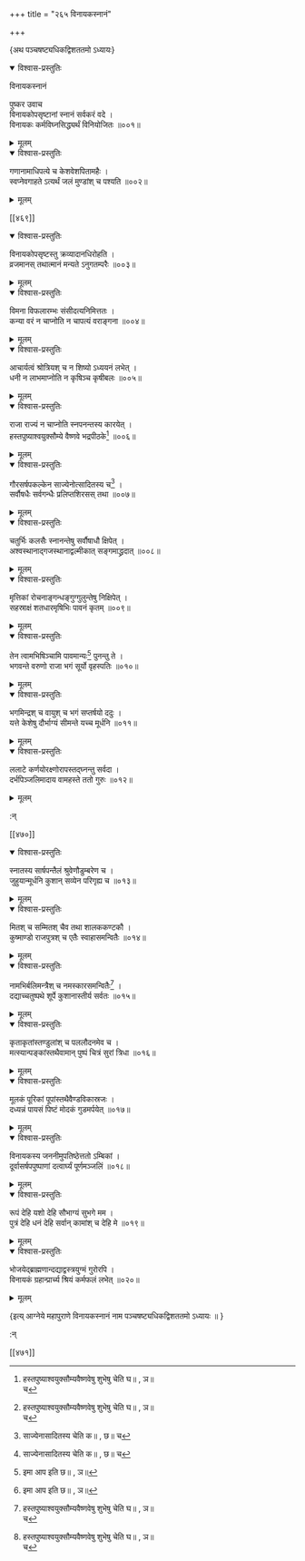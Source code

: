 +++
title = "२६५ विनायकस्नानं"

+++

\{अथ पञ्चषष्ट्यधिकद्विशततमो ऽध्यायः\}


<details open><summary>विश्वास-प्रस्तुतिः</summary>

विनायकस्नानं  
    
पुष्कर उवाच  
विनायकोपसृष्टानां स्नानं सर्वकरं वदे   ।  
विनायकः कर्मविघ्नसिद्ध्यर्थं विनियोजितः ॥००१॥
</details>

<details><summary>मूलम्</summary>

विनायकस्नानं  
    
पुष्कर उवाच  
विनायकोपसृष्टानां स्नानं सर्वकरं वदे   ।  
विनायकः कर्मविघ्नसिद्ध्यर्थं विनियोजितः ॥००१॥
</details>  

<details open><summary>विश्वास-प्रस्तुतिः</summary>

गणानामाधिपत्ये च केशवेशपितामहैः ।  
स्वप्नेवगाहते ऽत्यर्थं जलं मुण्डांश् च पश्यति   ॥००२॥
</details>

<details><summary>मूलम्</summary>

गणानामाधिपत्ये च केशवेशपितामहैः ।  
स्वप्नेवगाहते ऽत्यर्थं जलं मुण्डांश् च पश्यति   ॥००२॥
</details>  

[[४६९]]
    

<details open><summary>विश्वास-प्रस्तुतिः</summary>

विनायकोपसृष्टस्तु क्रव्यादानधिरोहति ।  
व्रजमानस् तथात्मानं मन्यते ऽनुगतम्परैः ॥००३॥
</details>

<details><summary>मूलम्</summary>

विनायकोपसृष्टस्तु क्रव्यादानधिरोहति ।  
व्रजमानस् तथात्मानं मन्यते ऽनुगतम्परैः ॥००३॥
</details>  

<details open><summary>विश्वास-प्रस्तुतिः</summary>

विमना विफलारम्भः संसीदत्यनिमित्ततः ।  
कन्या वरं न चाप्नोति न चापत्यं वराङ्गना ॥००४॥
</details>

<details><summary>मूलम्</summary>

विमना विफलारम्भः संसीदत्यनिमित्ततः ।  
कन्या वरं न चाप्नोति न चापत्यं वराङ्गना ॥००४॥
</details>  

<details open><summary>विश्वास-प्रस्तुतिः</summary>

आचार्यत्वं श्रोत्रियश् च न शिष्यो ऽध्ययनं लभेत्   ।  
धनी न लाभमाप्नोति न कृषिञ्च कृषीबलः   ॥००५॥
</details>

<details><summary>मूलम्</summary>

आचार्यत्वं श्रोत्रियश् च न शिष्यो ऽध्ययनं लभेत्   ।  
धनी न लाभमाप्नोति न कृषिञ्च कृषीबलः   ॥००५॥
</details>  

<details open><summary>विश्वास-प्रस्तुतिः</summary>

राजा राज्यं न चाप्नोति स्नपनन्तस्य कारयेत् ।  
हस्तपुष्याश्वयुक्सौम्ये वैष्णवे भद्रपीठके[^१]   ॥००६॥
</details>

<details><summary>मूलम्</summary>

राजा राज्यं न चाप्नोति स्नपनन्तस्य कारयेत् ।  
हस्तपुष्याश्वयुक्सौम्ये वैष्णवे भद्रपीठके[^१]   ॥००६॥
</details>  

<details open><summary>विश्वास-प्रस्तुतिः</summary>

गौरसर्षपकल्केन साज्येनोत्सादितस्य च[^२] ।  
सर्वौषधैः सर्वगन्धैः प्रलिप्तशिरसस् तथा ॥००७॥
</details>

<details><summary>मूलम्</summary>

गौरसर्षपकल्केन साज्येनोत्सादितस्य च[^२] ।  
सर्वौषधैः सर्वगन्धैः प्रलिप्तशिरसस् तथा ॥००७॥
</details>  

<details open><summary>विश्वास-प्रस्तुतिः</summary>

चतुर्भिः कलसैः स्नानन्तेषु सर्वौषाधौ क्षिपेत्   ।  
अश्वस्थानाद्गजस्थानाद्वल्मीकात् सङ्गमाद्ध्रदात्   ॥००८॥
</details>

<details><summary>मूलम्</summary>

चतुर्भिः कलसैः स्नानन्तेषु सर्वौषाधौ क्षिपेत्   ।  
अश्वस्थानाद्गजस्थानाद्वल्मीकात् सङ्गमाद्ध्रदात्   ॥००८॥
</details>  

<details open><summary>विश्वास-प्रस्तुतिः</summary>

मृत्तिकां रोचनाङ्गन्धङ्गुग्गुलुन्तेषु निक्षिपेत्   ।  
सहस्राक्षं शतधारमृषिभिः पावनं कृतम्   ॥००९॥
</details>

<details><summary>मूलम्</summary>

मृत्तिकां रोचनाङ्गन्धङ्गुग्गुलुन्तेषु निक्षिपेत्   ।  
सहस्राक्षं शतधारमृषिभिः पावनं कृतम्   ॥००९॥
</details>  

<details open><summary>विश्वास-प्रस्तुतिः</summary>

तेन त्वामभिषिञ्चामि पावमान्यः[^३] पुनन्तु ते ।  
भगवन्ते वरुणो राजा भगं सूर्यो वृहस्पतिः   ॥०१०॥
</details>

<details><summary>मूलम्</summary>

तेन त्वामभिषिञ्चामि पावमान्यः[^३] पुनन्तु ते ।  
भगवन्ते वरुणो राजा भगं सूर्यो वृहस्पतिः   ॥०१०॥
</details>  

<details open><summary>विश्वास-प्रस्तुतिः</summary>

भगमिन्द्रश् च वायुश् च भगं सप्तर्षयो ददुः   ।  
यत्ते केशेषु दौर्भाग्यं सीमन्ते यच्च मूर्धनि ॥०११॥
</details>

<details><summary>मूलम्</summary>

भगमिन्द्रश् च वायुश् च भगं सप्तर्षयो ददुः   ।  
यत्ते केशेषु दौर्भाग्यं सीमन्ते यच्च मूर्धनि ॥०११॥
</details>  

<details open><summary>विश्वास-प्रस्तुतिः</summary>

ललाटे कर्णयोरक्ष्णोरापस्तद्घ्नन्तु सर्वदा ।  
दर्भपिञ्जलिमादाय वामहस्ते ततो गुरुः ॥०१२॥
</details>

<details><summary>मूलम्</summary>

ललाटे कर्णयोरक्ष्णोरापस्तद्घ्नन्तु सर्वदा ।  
दर्भपिञ्जलिमादाय वामहस्ते ततो गुरुः ॥०१२॥
</details>  
    
:न्  
    
[^१]: हस्तपुष्याश्वयुक्सौम्यवैष्णवेषु शुभेषु चेति घ॥ , ञ॥  
च  
    
[^२]: साज्येनासादितस्य चेति क॥ , छ॥ च  
    
[^३]: इमा आप इति छ॥ , ञ॥  

[[४७०]]
    

<details open><summary>विश्वास-प्रस्तुतिः</summary>

स्नातस्य सार्षपन्तैलं श्रुवेणौडुम्बरेण च ।  
जुहुयान्मूर्धनि कुशान् सव्येन परिगृह्य च ॥०१३॥
</details>

<details><summary>मूलम्</summary>

स्नातस्य सार्षपन्तैलं श्रुवेणौडुम्बरेण च ।  
जुहुयान्मूर्धनि कुशान् सव्येन परिगृह्य च ॥०१३॥
</details>  

<details open><summary>विश्वास-प्रस्तुतिः</summary>

मितश् च सम्मितश् चैव तथा शालककण्टकौ ।  
कुष्माण्डो राजपुत्रश् च एतैः स्वाहासमन्वितैः   ॥०१४॥
</details>

<details><summary>मूलम्</summary>

मितश् च सम्मितश् चैव तथा शालककण्टकौ ।  
कुष्माण्डो राजपुत्रश् च एतैः स्वाहासमन्वितैः   ॥०१४॥
</details>  

<details open><summary>विश्वास-प्रस्तुतिः</summary>

नामभिर्बलिमन्त्रैश् च नमस्कारसमन्वितैः[^१] ।  
दद्याच्चतुष्पथे शूर्पे कुशानास्तीर्य सर्वतः   ॥०१५॥
</details>

<details><summary>मूलम्</summary>

नामभिर्बलिमन्त्रैश् च नमस्कारसमन्वितैः[^१] ।  
दद्याच्चतुष्पथे शूर्पे कुशानास्तीर्य सर्वतः   ॥०१५॥
</details>  

<details open><summary>विश्वास-प्रस्तुतिः</summary>

कृताकृतांस्तण्डुलांश् च पललौदनमेव च   ।  
मत्स्यान्पङ्कांस्तथैवामान् पुष्पं चित्रं सुरां त्रिधा   ॥०१६॥
</details>

<details><summary>मूलम्</summary>

कृताकृतांस्तण्डुलांश् च पललौदनमेव च   ।  
मत्स्यान्पङ्कांस्तथैवामान् पुष्पं चित्रं सुरां त्रिधा   ॥०१६॥
</details>  

<details open><summary>विश्वास-प्रस्तुतिः</summary>

मूलकं पूरिकां पूपांस्तथैवैण्डविकास्रजः   ।  
दध्यन्नं पायसं पिष्टं मोदकं गुडमर्पयेत्   ॥०१७॥
</details>

<details><summary>मूलम्</summary>

मूलकं पूरिकां पूपांस्तथैवैण्डविकास्रजः   ।  
दध्यन्नं पायसं पिष्टं मोदकं गुडमर्पयेत्   ॥०१७॥
</details>  

<details open><summary>विश्वास-प्रस्तुतिः</summary>

विनायकस्य जननीमुपतिष्ठेत्ततो ऽम्बिकां ।  
दूर्वासर्षपपुष्पाणां दत्वार्घ्यं पूर्णमञ्जलिं   ॥०१८॥
</details>

<details><summary>मूलम्</summary>

विनायकस्य जननीमुपतिष्ठेत्ततो ऽम्बिकां ।  
दूर्वासर्षपपुष्पाणां दत्वार्घ्यं पूर्णमञ्जलिं   ॥०१८॥
</details>  

<details open><summary>विश्वास-प्रस्तुतिः</summary>

रूपं देहि यशो देहि सौभाग्यं सुभगे मम ।  
पुत्रं देहि धनं देहि सर्वान् कामांश् च देहि मे   ॥०१९॥
</details>

<details><summary>मूलम्</summary>

रूपं देहि यशो देहि सौभाग्यं सुभगे मम ।  
पुत्रं देहि धनं देहि सर्वान् कामांश् च देहि मे   ॥०१९॥
</details>  

<details open><summary>विश्वास-प्रस्तुतिः</summary>

भोजयेद्ब्राह्मणान्दद्याद्वस्त्रयुग्मं गुरोरपि ।  
विनायकं ग्रहान्प्रार्च्य श्रियं कर्मफलं लभेत्   ॥०२०॥
</details>

<details><summary>मूलम्</summary>

भोजयेद्ब्राह्मणान्दद्याद्वस्त्रयुग्मं गुरोरपि ।  
विनायकं ग्रहान्प्रार्च्य श्रियं कर्मफलं लभेत्   ॥०२०॥
</details>  
    
\{इत्य् आग्नेये महापुराणे विनायकस्नानं नाम पञ्चषष्ट्यधिकद्विशततमो ऽध्यायः ॥  }
    
:न्  
    
[^१]: वषट्कारसमन्वितैर् इति घ॥ , ज॥ , ञ॥ , ट॥ च  

[[४७१]]
    
